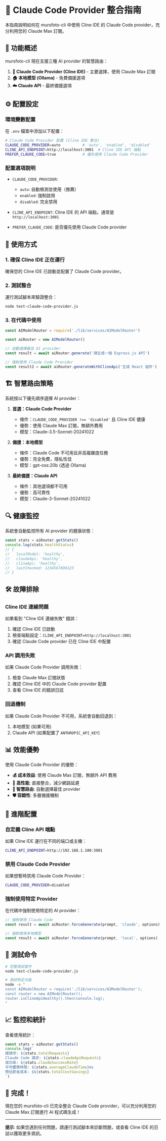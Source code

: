 # 🌟 Claude Code Provider 整合指南

本指南說明如何在 mursfoto-cli 中使用 Cline IDE 的 Claude Code provider，充分利用您的 Claude Max 訂閱。

## 🎯 功能概述

mursfoto-cli 現在支援三種 AI provider 的智慧路由：

1. **🌟 Claude Code Provider (Cline IDE)** - 主要選擇，使用 Claude Max 訂閱
2. **🏠 本地模型 (Ollama)** - 免費備援選項
3. **☁️ Claude API** - 最終備援選項

## ⚙️ 配置設定

### 環境變數配置

在 `.env` 檔案中添加以下配置：

```bash
# Claude Code Provider 配置 (Cline IDE 整合)
CLAUDE_CODE_PROVIDER=auto          # 'auto', 'enabled', 'disabled'
CLINE_API_ENDPOINT=http://localhost:3001  # Cline IDE API 端點
PREFER_CLAUDE_CODE=true            # 優先使用 Claude Code Provider
```

### 配置選項說明

- `CLAUDE_CODE_PROVIDER`:
  - `auto`: 自動檢測並使用（推薦）
  - `enabled`: 強制啟用
  - `disabled`: 完全禁用

- `CLINE_API_ENDPOINT`: Cline IDE 的 API 端點，通常是 `http://localhost:3001`

- `PREFER_CLAUDE_CODE`: 是否優先使用 Claude Code provider

## 🚀 使用方式

### 1. 確保 Cline IDE 正在運行

確保您的 Cline IDE 已啟動並配置了 Claude Code provider。

### 2. 測試整合

運行測試腳本來驗證整合：

```bash
node test-claude-code-provider.js
```

### 3. 在代碼中使用

```javascript
const AIModelRouter = require('./lib/services/AIModelRouter')

const aiRouter = new AIModelRouter()

// 自動選擇最佳 AI provider
const result = await aiRouter.generate('請生成一個 Express.js API')

// 強制使用 Claude Code Provider
const result2 = await aiRouter.generateWithClineApi('生成 React 組件')
```

## 🏗️ 智慧路由策略

系統按以下優先順序選擇 AI provider：

1. **首選：Claude Code Provider**
   - 條件：`CLAUDE_CODE_PROVIDER !== 'disabled'` 且 Cline IDE 健康
   - 優勢：使用 Claude Max 訂閱，無額外費用
   - 模型：Claude-3.5-Sonnet-20241022

2. **備援：本地模型**
   - 條件：Claude Code 不可用且非高複雜度任務
   - 優勢：完全免費，隱私性佳
   - 模型：gpt-oss:20b (透過 Ollama)

3. **最終備援：Claude API**
   - 條件：其他選項都不可用
   - 優勢：高可靠性
   - 模型：Claude-3-Sonnet-20241022

## 🔍 健康監控

系統會自動監控所有 AI provider 的健康狀態：

```javascript
const stats = aiRouter.getStats()
console.log(stats.healthStatus)
// {
//   localModel: 'healthy',
//   claudeApi: 'healthy', 
//   clineApi: 'healthy',
//   lastChecked: 1234567890123
// }
```

## 🛠️ 故障排除

### Cline IDE 連線問題

如果看到 "Cline IDE 連線失敗" 錯誤：

1. 確認 Cline IDE 已啟動
2. 檢查端點設定：`CLINE_API_ENDPOINT=http://localhost:3001`
3. 確認 Claude Code provider 已在 Cline IDE 中配置

### API 調用失敗

如果 Claude Code Provider 調用失敗：

1. 檢查 Claude Max 訂閱狀態
2. 確認 Cline IDE 中的 Claude Code provider 配置
3. 查看 Cline IDE 的錯誤日誌

### 回退機制

如果 Claude Code Provider 不可用，系統會自動回退到：

1. 本地模型 (如果可用)
2. Claude API (如果配置了 `ANTHROPIC_API_KEY`)

## 📊 效能優勢

使用 Claude Code Provider 的優勢：

- **💰 成本效益**: 使用 Claude Max 訂閱，無額外 API 費用
- **🚀 高性能**: 直接整合，減少網路延遲
- **🔄 智慧路由**: 自動選擇最佳 provider
- **🛡️ 容錯性**: 多層備援機制

## 🔧 進階配置

### 自定義 Cline API 端點

如果 Cline IDE 運行在不同的端口或主機：

```bash
CLINE_API_ENDPOINT=http://192.168.1.100:3001
```

### 禁用 Claude Code Provider

如果想暫時禁用 Claude Code Provider：

```bash
CLAUDE_CODE_PROVIDER=disabled
```

### 強制使用特定 Provider

在代碼中強制使用特定的 AI provider：

```javascript
// 強制使用 Claude Code
const result = await aiRouter.forceGenerate(prompt, 'claude', options)

// 強制使用本地模型
const result = await aiRouter.forceGenerate(prompt, 'local', options)
```

## 🧪 測試命令

```bash
# 完整測試套件
node test-claude-code-provider.js

# 測試特定功能
node -e "
const AIModelRouter = require('./lib/services/AIModelRouter');
const router = new AIModelRouter();
router.isClineApiHealthy().then(console.log);
"
```

## 📈 監控和統計

查看使用統計：

```javascript
const stats = aiRouter.getStats()
console.log(`
總請求: ${stats.totalRequests}
Claude Code 請求: ${stats.claudeApiRequests} 
成功率: ${stats.claudeSuccessRate}
平均響應時間: ${stats.averageClaudeTime}ms
預估節省成本: $${stats.totalCostSavings}
`)
```

## 🎉 完成！

現在您的 mursfoto-cli 已完全整合 Claude Code provider，可以充分利用您的 Claude Max 訂閱進行 AI 程式碼生成！

---

**提示**: 如果您遇到任何問題，請運行測試腳本來診斷問題，或查看 Cline IDE 的日誌以獲取更多資訊。
